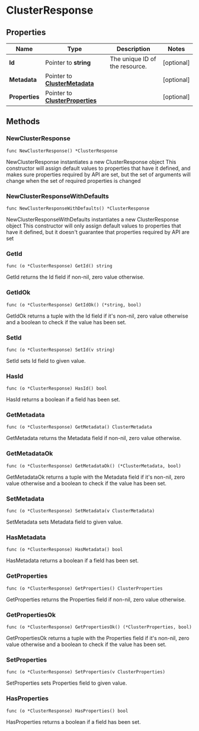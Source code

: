 # ClusterResponse

## Properties

|Name | Type | Description | Notes|
|------------ | ------------- | ------------- | -------------|
|**Id** | Pointer to **string** | The unique ID of the resource. | [optional] |
|**Metadata** | Pointer to [**ClusterMetadata**](ClusterMetadata.md) |  | [optional] |
|**Properties** | Pointer to [**ClusterProperties**](ClusterProperties.md) |  | [optional] |

## Methods

### NewClusterResponse

`func NewClusterResponse() *ClusterResponse`

NewClusterResponse instantiates a new ClusterResponse object
This constructor will assign default values to properties that have it defined,
and makes sure properties required by API are set, but the set of arguments
will change when the set of required properties is changed

### NewClusterResponseWithDefaults

`func NewClusterResponseWithDefaults() *ClusterResponse`

NewClusterResponseWithDefaults instantiates a new ClusterResponse object
This constructor will only assign default values to properties that have it defined,
but it doesn't guarantee that properties required by API are set

### GetId

`func (o *ClusterResponse) GetId() string`

GetId returns the Id field if non-nil, zero value otherwise.

### GetIdOk

`func (o *ClusterResponse) GetIdOk() (*string, bool)`

GetIdOk returns a tuple with the Id field if it's non-nil, zero value otherwise
and a boolean to check if the value has been set.

### SetId

`func (o *ClusterResponse) SetId(v string)`

SetId sets Id field to given value.

### HasId

`func (o *ClusterResponse) HasId() bool`

HasId returns a boolean if a field has been set.

### GetMetadata

`func (o *ClusterResponse) GetMetadata() ClusterMetadata`

GetMetadata returns the Metadata field if non-nil, zero value otherwise.

### GetMetadataOk

`func (o *ClusterResponse) GetMetadataOk() (*ClusterMetadata, bool)`

GetMetadataOk returns a tuple with the Metadata field if it's non-nil, zero value otherwise
and a boolean to check if the value has been set.

### SetMetadata

`func (o *ClusterResponse) SetMetadata(v ClusterMetadata)`

SetMetadata sets Metadata field to given value.

### HasMetadata

`func (o *ClusterResponse) HasMetadata() bool`

HasMetadata returns a boolean if a field has been set.

### GetProperties

`func (o *ClusterResponse) GetProperties() ClusterProperties`

GetProperties returns the Properties field if non-nil, zero value otherwise.

### GetPropertiesOk

`func (o *ClusterResponse) GetPropertiesOk() (*ClusterProperties, bool)`

GetPropertiesOk returns a tuple with the Properties field if it's non-nil, zero value otherwise
and a boolean to check if the value has been set.

### SetProperties

`func (o *ClusterResponse) SetProperties(v ClusterProperties)`

SetProperties sets Properties field to given value.

### HasProperties

`func (o *ClusterResponse) HasProperties() bool`

HasProperties returns a boolean if a field has been set.


